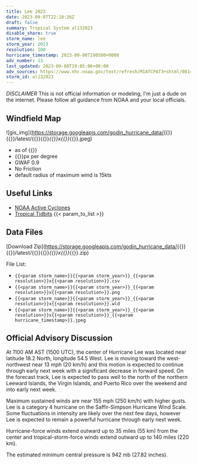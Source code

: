 ```yaml
---
title: Lee 2023
date: 2023-09-07T22:10:26Z
draft: false
summary: Tropical System al132023
disable_share: true
storm_name: lee
storm_year: 2023
resolution: 100
hurricane_timestamp: 2023-09-08T190500+0000
adv_number: 13
last_updated: 2023-09-08T19:05:06+00:00
adv_sources: https://www.nhc.noaa.gov/text/refresh/MIATCPAT3+shtml/081453.shtml;https://www.nhc.noaa.gov/refresh/graphics_at3+shtml/145620.shtml?cone
storm_id: al132023
---
```

*DISCLAIMER* This is not official information or modeling, I'm just a dude on the internet.  Please follow all guidance from NOAA and your local officials.

## Windfield Map
![gis_img](https://storage.googleapis.com/godin_hurricane_data/{{<param storm_name>}}{{<param storm_year>}}/latest/{{<param storm_name>}}{{<param storm_year>}}_{{<param resolution>}}x{{<param resolution>}}_{{<param hurricane_timestamp>}}.jpeg)

- as of {{<param last_updated>}}
- {{<param resolution>}}px per degree
- GWAF 0.9
- No Friction
- default radius of maximum wind is 15kts

## Useful Links
- [NOAA Active Cyclones](https://www.nhc.noaa.gov/)
- [Tropical Tidbits](https://www.tropicaltidbits.com/storminfo/)
{{< param_to_list >}}

## Data Files
[Download Zip](https://storage.googleapis.com/godin_hurricane_data/{{<param storm_name>}}{{<param storm_year>}}/latest/{{<param storm_name>}}{{<param storm_year>}}_{{<param resolution>}}x{{<param resolution>}}_{{<param hurricane_timestamp>}}.zip)

File List:
- `{{<param storm_name>}}{{<param storm_year>}}_{{<param resolution>}}x{{<param resolution>}}.csv`
- `{{<param storm_name>}}{{<param storm_year>}}_{{<param resolution>}}x{{<param resolution>}}.png`
- `{{<param storm_name>}}{{<param storm_year>}}_{{<param resolution>}}x{{<param resolution>}}.wld`
- `{{<param storm_name>}}{{<param storm_year>}}_{{<param resolution>}}x{{<param resolution>}}_{{<param hurricane_timestamp>}}.jpeg`


## Official Advisory Discussion
At 1100 AM AST (1500 UTC), the center of Hurricane Lee was located
near latitude 18.2 North, longitude 54.5 West. Lee is moving toward
the west-northwest near 13 mph (20 km/h)  and this motion is
expected to continue through early next week with a significant
decrease in forward speed.  On the forecast track, Lee is expected
to pass well to the north of the northern Leeward Islands, the
Virgin Islands, and Puerto Rico over the weekend and into early
next week.
 
Maximum sustained winds are near 155 mph (250 km/h) with higher
gusts.  Lee is a category 4 hurricane on the Saffir-Simpson
Hurricane Wind Scale.  Some fluctuations in intensity are likely 
over the next few days, however Lee is expected to remain a 
powerful hurricane through early next week.
 
Hurricane-force winds extend outward up to 35 miles (55 km) from the
center and tropical-storm-force winds extend outward up to 140 miles
(220 km).
 
The estimated minimum central pressure is 942 mb (27.82 inches).